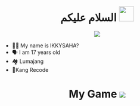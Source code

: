 <h1 align="center">السلام عليكم <img src="https://user-images.githubusercontent.com/1303154/88677602-1635ba80-d120-11ea-84d8-d263ba5fc3c0.gif" width="40px" alt=""><br></h1>
<p align="center">

<img src="https://telegra.ph/file/7b7ced30dbd95391afe20.jpg" />
</p>

<p align="center">

- 👩‍🦰 My name is IKKYSAHA?
- 🗣️ I am 17 years old 
- 🏘️ Lumajang 
- 📌Kang Recode

<h1 align="center">My Game
<img src="https://telegra.ph/file/5963b35143eea9ab2c928.mp4" />
</p>
